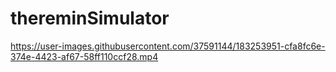 # thereminSimulator

https://user-images.githubusercontent.com/37591144/183253951-cfa8fc6e-374e-4423-af67-58ff110ccf28.mp4

